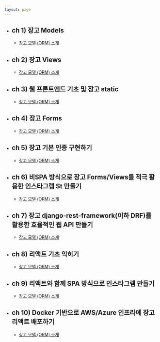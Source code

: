 ```yaml
---
layout: page
---
```


<div class="container">
   <ul class="accordion">
      <li class="item">
         <h2 class="accordionTitle">ch 1) 장고 Models <span class="accIcon"></span></h2>
         <ul class="targetList">
             <li><a href="../python/django/models/2020/07/03/Django-Models-AskCompany-14-1.md.html">장고 모델 (ORM) 소개</a></li>
         </ul>
      </li>
      <li class="item">
         <h2 class="accordionTitle">ch 2) 장고 Views <span class="accIcon"></span></h2>
         <ul class="targetList">
             <li><a href="../python/django/models/2020/07/03/Django-Models-AskCompany-14-1.md.html">장고 모델 (ORM) 소개</a></li>
         </ul>
      </li>
      <li class="item">
         <h2 class="accordionTitle">ch 3) 웹 프론트엔드 기초 및 장고 static <span class="accIcon"></span></h2>
         <ul class="targetList">
             <li><a href="../python/django/models/2020/07/03/Django-Models-AskCompany-14-1.md.html">장고 모델 (ORM) 소개</a></li>
         </ul>
      </li>
      <li class="item">
         <h2 class="accordionTitle">ch 4) 장고 Forms <span class="accIcon"></span></h2>
         <ul class="targetList">
             <li><a href="../python/django/models/2020/07/03/Django-Models-AskCompany-14-1.md.html">장고 모델 (ORM) 소개</a></li>
         </ul>
      </li>
      <li class="item">
         <h2 class="accordionTitle">ch 5) 장고 기본 인증 구현하기 <span class="accIcon"></span></h2>
         <ul class="targetList">
             <li><a href="../python/django/models/2020/07/03/Django-Models-AskCompany-14-1.md.html">장고 모델 (ORM) 소개</a></li>
         </ul>
      </li>
      <li class="item">
         <h2 class="accordionTitle">ch 6) 비SPA 방식으로 장고 Forms/Views를 적극 활용한 인스타그램 St 만들기 <span class="accIcon"></span></h2>
         <ul class="targetList">
             <li><a href="../python/django/models/2020/07/03/Django-Models-AskCompany-14-1.md.html">장고 모델 (ORM) 소개</a></li>
         </ul>
      </li>
      <li class="item">
         <h2 class="accordionTitle">ch 7) 장고 django-rest-framework(이하 DRF)를 활용한 효율적인 웹 API 만들기 <span class="accIcon"></span></h2>
         <ul class="targetList">
             <li><a href="../python/django/models/2020/07/03/Django-Models-AskCompany-14-1.md.html">장고 모델 (ORM) 소개</a></li>
         </ul>
      </li> 
      <li class="item">
         <h2 class="accordionTitle">ch 8) 리액트 기초 익히기 <span class="accIcon"></span></h2>
         <ul class="targetList">
             <li><a href="../python/django/models/2020/07/03/Django-Models-AskCompany-14-1.md.html">장고 모델 (ORM) 소개</a></li>
         </ul>
      </li>          
      <li class="item">
         <h2 class="accordionTitle">ch 9) 리액트와 함께 SPA 방식으로 인스타그램 만들기 <span class="accIcon"></span></h2>
         <ul class="targetList">
             <li><a href="../python/django/models/2020/07/03/Django-Models-AskCompany-14-1.md.html">장고 모델 (ORM) 소개</a></li>
         </ul>
      </li>          
      <li class="item">
         <h2 class="accordionTitle">ch 10) Docker 기반으로 AWS/Azure 인프라에 장고 리액트 배포하기 <span class="accIcon"></span></h2>
         <ul class="targetList">
             <li><a href="../python/django/models/2020/07/03/Django-Models-AskCompany-14-1.md.html">장고 모델 (ORM) 소개</a></li>
         </ul>
      </li> 
   </ul>
</div>

